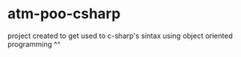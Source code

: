 # atm-poo-csharp

project created to get used to c-sharp's sintax using object oriented programming ^^

